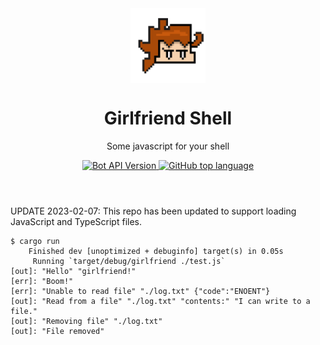 <header>

<div align="center">
<img src=".github/assets/logo.png" alt="logo" height="120" align="center">
<h1 align="center">Girlfriend Shell</h1>

<p>Some javascript for your shell</p>

<a href="https://crates.io/crates/deno_ast">
	<img src="https://img.shields.io/badge/Deno%20AST-v0.22.0-f36caf.svg?style=flat-square" alt="Bot API Version" />
</a>
<a href="https://github.com/phoenixifier/girlfriend">
	<img src="https://img.shields.io/github/languages/top/phoenixifier/girlfriend?style=flat-square&logo=github" alt="GitHub top language" />
</a>
</div>

</header>

UPDATE 2023-02-07: This repo has been updated to support loading JavaScript and
TypeScript files.

```shellsession
$ cargo run
    Finished dev [unoptimized + debuginfo] target(s) in 0.05s
     Running `target/debug/girlfriend ./test.js`
[out]: "Hello" "girlfriend!"
[err]: "Boom!"
[err]: "Unable to read file" "./log.txt" {"code":"ENOENT"}
[out]: "Read from a file" "./log.txt" "contents:" "I can write to a file."
[out]: "Removing file" "./log.txt"
[out]: "File removed"
```
